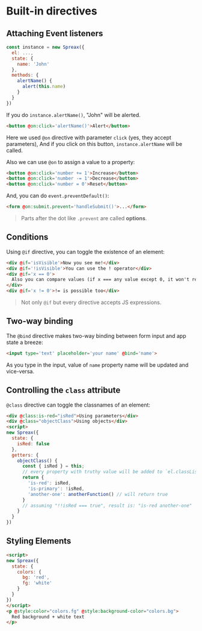 # Built-in directives

## Attaching Event listeners
```js
const instance = new Spreax({
  el: ...,
  state: {
    name: 'John'
  },
  methods: {
    alertName() {
      alert(this.name)
    }
  }
})
```
If you do `instance.alertName()`, "John" will be alerted.
```html
<button @on:click='alertName()'>Alert</button>
```
Here we used `@on` directive with parameter `click` (yes, they accept parameters), And if you click on this button, `instance.alertName` will be called.

Also we can use `@on` to assign a value to a property: 
```html
<button @on:click='number += 1'>Increase</button>
<button @on:click='number -= 1'>Decrease</button>
<button @on:click='number = 0'>Reset</button>
```
And, you can do `event.preventDefault()`:
```html
<form @on:submit.prevent='handleSubmit()'>...</form>
```
> Parts after the dot like `.prevent` are called **options**.

## Conditions
Using `@if` directive, you can toggle the existence of an element:
```html
<div @if='isVisible'>Now you see me!</div>
<div @if='!isVisible'>You can use the ! operator</div>
<div @if='x == 0'>
  Also you can compare values (if x === any value except 0, it won't render)
</div>
<div @if='x != 0'>!= is possible too</div>
```
> Not only `@if` but every directive accepts JS expressions.

## Two-way binding
The `@bind` directive makes two-way binding between form input and app state a breeze:
```html
<input type='text' placeholder='your name' @bind='name'>
```
As you type in the input, value of `name` property name will be updated and vice-versa.

## Controlling the `class` attribute
`@class` directive can toggle the classnames of an element:
```html
<div @class:is-red="isRed">Using parameters</div>
<div @class="objectClass">Using objects</div>
<script>
new Spreax({
  state: {
    isRed: false
  },
  getters: {
    objectClass() {
      const { isRed } = this;
      // every property with truthy value will be added to `el.classList`
      return {
        'is-red': isRed,
        'is-primary': !isRed,
        'another-one': anotherFunction() // will return true
      }
      // assuming "!!isRed === true", result is: "is-red another-one"
    }
  }
})
```

## Styling Elements
```html
<script>
new Spreax({
  state: {
    colors: {
      bg: 'red',
      fg: 'white'
    }
  }
})
</script>
<p @style:color="colors.fg" @style:background-color="colors.bg">
  Red background + white text
</p>
```
